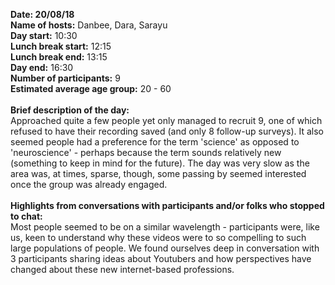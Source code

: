 **Date: 20/08/18** <br>
**Name of hosts:** Danbee, Dara, Sarayu
<br>
**Day start:**  10:30 <br>
**Lunch break start:**  12:15 <br>
**Lunch break end:**  13:15 <br>
**Day end:**  16:30
<br>
**Number of participants:** 9 <br>
**Estimated average age group:** 20 - 60 <br><br>
**Brief description of the day:** <br>Approached quite a few people yet only managed to recruit 9, one of which refused to have their recording saved (and only 8 follow-up surveys). It also seemed people had a preference for the term 'science' as opposed to 'neuroscience' - perhaps because the term sounds relatively new (something to keep in mind for the future). The day was very slow as the area was, at times, sparse, though, some passing by seemed interested once the group was already engaged. 
<br><br>
**Highlights from conversations with participants and/or folks who stopped to chat:** <br> Most people seemed to be on a similar wavelength - participants were, like us, keen to understand why these videos were to so compelling to such large populations of people. We found ourselves deep in conversation with 3 participants sharing ideas about Youtubers and how perspectives have changed about these new internet-based professions.
